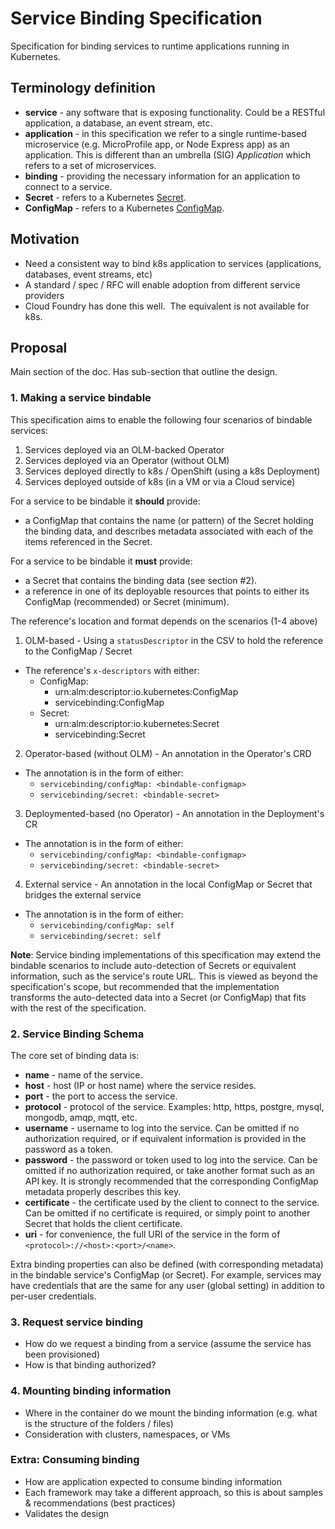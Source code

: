 # Service Binding Specification

Specification for binding services to runtime applications running in Kubernetes.  

## Terminology definition

*  **service** - any software that is exposing functionality.  Could be a RESTful application, a database, an event stream, etc.
*  **application** - in this specification we refer to a single runtime-based microservice (e.g. MicroProfile app, or Node Express app) as an application.  This is different than an umbrella (SIG) _Application_ which refers to a set of microservices.
*  **binding** - providing the necessary information for an application to connect to a service.
*  **Secret** - refers to a Kubernetes [Secret](https://kubernetes.io/docs/concepts/configuration/secret/).
*  **ConfigMap** - refers to a Kubernetes [ConfigMap](https://kubernetes.io/docs/tasks/configure-pod-container/configure-pod-configmap/).

## Motivation

*  Need a consistent way to bind k8s application to services (applications, databases, event streams, etc)
*  A standard / spec / RFC will enable adoption from different service providers
*  Cloud Foundry has done this well.  The equivalent is not available for k8s.

## Proposal

Main section of the doc.  Has sub-section that outline the design.

### 1.  Making a service bindable

This specification aims to enable the following four scenarios of bindable services:
1. Services deployed via an OLM-backed Operator
1. Services deployed via an Operator (without OLM)
1. Services deployed directly to k8s / OpenShift (using a k8s Deployment)
1. Services deployed outside of k8s (in a VM or via a Cloud service)

For a service to be bindable it **should** provide:
* a ConfigMap that contains the name (or pattern) of the Secret holding the binding data, and describes metadata associated with each of the items referenced in the Secret.  

For a service to be bindable it **must** provide:
* a Secret that contains the binding data (see section #2).
* a reference in one of its deployable resources that points to either its ConfigMap (recommended) or Secret (minimum).

The reference's location and format depends on the scenarios (1-4 above)

1. OLM-based - Using a `statusDescriptor` in the CSV to hold the reference to the ConfigMap / Secret
  * The reference's `x-descriptors` with either:
    * ConfigMap:
      * urn:alm:descriptor:io.kubernetes:ConfigMap
      * servicebinding:ConfigMap
    * Secret:
      * urn:alm:descriptor:io.kubernetes:Secret
      * servicebinding:Secret

2. Operator-based (without OLM) - An annotation in the Operator's CRD
  * The annotation is in the form of either:
    * `servicebinding/configMap: <bindable-configmap>`
    * `servicebinding/secret: <bindable-secret>`

3. Deploymented-based (no Operator) - An annotation in the Deployment's CR
  * The annotation is in the form of either:
    * `servicebinding/configMap: <bindable-configmap>`
    * `servicebinding/secret: <bindable-secret>`
    
4. External service - An annotation in the local ConfigMap or Secret that bridges the external service
  * The annotation is in the form of either:
    * `servicebinding/configMap: self`
    * `servicebinding/secret: self`   

**Note**: Service binding implementations of this specification may extend the bindable scenarios to include auto-detection of Secrets or equivalent information, such as the service's route URL.  This is viewed as beyond the specification's scope, but recommended that the implementation transforms the auto-detected data into a Secret (or ConfigMap) that fits with the rest of the specification.  

### 2.  Service Binding Schema

The core set of binding data is:
* **name** - name of the service.
* **host** - host (IP or host name) where the service resides.
* **port** - the port to access the service.
* **protocol** - protocol of the service.  Examples: http, https, postgre, mysql, mongodb, amqp, mqtt, etc.
* **username** - username to log into the service.  Can be omitted if no authorization required, or if equivalent information is provided in the password as a token.
* **password** - the password or token used to log into the service.  Can be omitted if no authorization required, or take another format such as an API key.  It is strongly recommended that the corresponding ConfigMap metadata properly describes this key.
* **certificate** - the certificate used by the client to connect to the service.  Can be omitted if no certificate is required, or simply point to another Secret that holds the client certificate.  
* **uri** - for convenience, the full URI of the service in the form of `<protocol>://<host>:<port>/<name>`.

Extra binding properties can also be defined (with corresponding metadata) in the bindable service's ConfigMap (or Secret).  For example, services may have credentials that are the same for any user (global setting) in addition to per-user credentials.


### 3.  Request service binding

*  How do we request a binding from a service (assume the service has been provisioned)
*  How is that binding authorized?

### 4.  Mounting binding information

*  Where in the container do we mount the binding information (e.g. what is the structure of the folders / files)
*  Consideration with clusters, namespaces, or VMs

### Extra:  Consuming binding

*  How are application expected to consume binding information 
*  Each framework may take a different approach, so this is about samples & recommendations (best practices)
*  Validates the design
